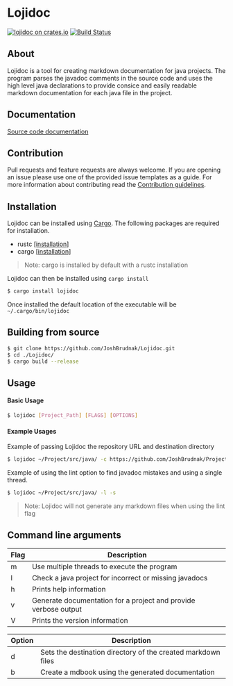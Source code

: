 # Lojidoc

[![lojidoc on crates.io](http://meritbadge.herokuapp.com/lojidoc)](https://crates.io/crates/lojidoc) [![Build Status](https://travis-ci.org/JoshBrudnak/Lojidoc.svg?branch=master)](https://travis-ci.org/JoshBrudnak/Lojidoc)

## About

Lojidoc is a tool for creating markdown documentation for java projects. The
program parses the javadoc comments in the source code and uses the
high level java declarations to provide consice and easily readable markdown
documentation for each java file in the project.

## Documentation

[Source code documentation](https://joshbrudnak.github.io/Lojidoc/)

## Contribution

Pull requests and feature requests are always welcome. If you are opening an issue please use one of the provided issue templates as a guide. For more information about contributing read the [Contribution guidelines](https://github.com/JoshBrudnak/Lojidoc/blob/master/CONTRIBUTING.md).

## Installation

Lojidoc can be installed using [Cargo](http://crates.io/lojidoc). The following packages are required for installation.

- rustc [[installation]](https://www.rust-lang.org/en-US/install.html)
- cargo [[installation]](https://doc.rust-lang.org/cargo/getting-started/installation.html)

> Note: cargo is installed by default with a rustc installation

Lojidoc can then be installed using `cargo install`
```bash
$ cargo install lojidoc
```
Once installed the default location of the executable will be `~/.cargo/bin/lojidoc`

## Building from source

```bash
$ git clone https://github.com/JoshBrudnak/Lojidoc.git
$ cd ./Lojidoc/
$ cargo build --release
```

## Usage

#### Basic Usage

```bash
$ lojidoc [Project_Path] [FLAGS] [OPTIONS]
```

#### Example Usages

Example of passing Lojidoc the repository URL and destination directory
```bash
$ lojidoc ~/Project/src/java/ -c https://github.com/JoshBrudnak/Project/tree/master -d ~/docs/
```


Example of using the lint option to find javadoc mistakes and using a single thread.
```bash
$ lojidoc ~/Project/src/java/ -l -s
```
> Note: Lojidoc will not generate any markdown files when using the lint flag

## Command line arguments

| Flag | Description                                                     |
| ---- | --------------------------------------------------------------- |
| m    | Use multiple threads to execute the program                     |
| l    | Check a java project for incorrect or missing javadocs          |
| h    | Prints help information                                         |
| v    | Generate documentation for a project and provide verbose output |
| V    | Prints the version information                                  |

| Option    | Description                                                    |
| --------- | -------------------------------------------------------------- |
| d <FILE>  | Sets the destination directory of the created markdown files   |
| b <FILE>  | Create a mdbook using the generated documentation              |
